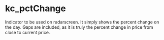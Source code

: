 # kc_pctChange

Indicator to be used on radarscreen. It simply shows the percent change on the day. Gaps are included, as it is truly the percent change in price from close to current price. 
